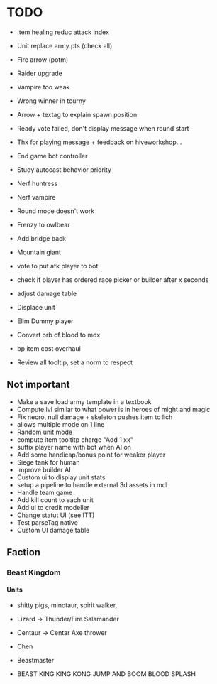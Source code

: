 # TODO
- Item healing reduc attack index

- Unit replace army pts (check all)

- Fire arrow (potm)
- Raider upgrade

- Vampire too weak
- Wrong winner in tourny
- Arrow + textag to explain spawn position
- Ready vote failed, don't display message when round start
- Thx for playing message + feedback on hiveworkshop...

- End game bot controller
- Study autocast behavior priority
- Nerf huntress

- Nerf vampire
- Round mode doesn't work
- Frenzy to owlbear
- Add bridge back

- Mountain giant
- vote to put afk player to bot
- check if player has ordered race picker or builder after x seconds

- adjust damage table
- Displace unit
- Elim Dummy player

- Convert orb of blood to mdx
- bp item cost overhaul
- Review all tooltip, set a norm to respect



## Not important
- Make a save load army template in a textbook
- Compute lvl similar to what power is in heroes of might and magic
- Fix necro, null damage + skeleton pushes item to lich
- allows multiple mode on 1 line
- Random unit mode
- compute item tooltitp charge "Add 1 xx"
- suffix player name with bot when AI on
- Add some handicap/bonus point for weaker player
- Siege tank for human
- Improve builder AI
- Custom ui to display unit stats
- setup a pipeline to handle external 3d assets in mdl
- Handle team game
- Add kill count to each unit
- Add ui to credit modeller
- Change statut UI (see ITT)
- Test parseTag native
- Custom UI damage table




## Faction
### Beast Kingdom
#### Units
- shitty pigs, minotaur, spirit walker,
- Lizard -> Thunder/Fire Salamander
- Centaur -> Centar Axe thrower

- Chen
- Beastmaster
- BEAST KING KING KONG JUMP AND BOOM BLOOD SPLASH
